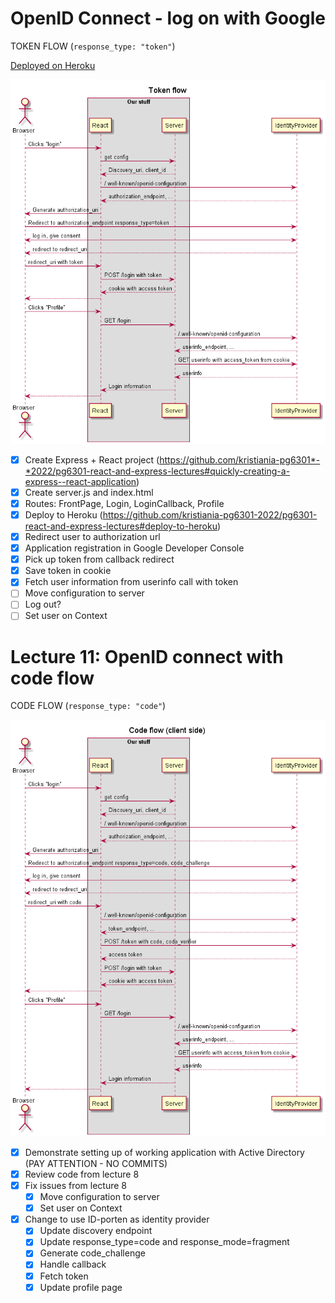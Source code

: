# OpenID Connect - log on with Google

TOKEN FLOW (`response_type: "token"`)

[Deployed on Heroku](https://pg6301-8.herokuapp.com)

![](docs/token-flow.png)

* [x] Create Express + React project (https://github.com/kristiania-pg6301*-*2022/pg6301-react-and-express-lectures#quickly-creating-a-express--react-application)
* [x] Create server.js and index.html
* [x] Routes: FrontPage, Login, LoginCallback, Profile
* [x] Deploy to Heroku (https://github.com/kristiania-pg6301-2022/pg6301-react-and-express-lectures#deploy-to-heroku)
* [x] Redirect user to authorization url
* [x] Application registration in Google Developer Console
* [x] Pick up token from callback redirect
* [x] Save token in cookie
* [x] Fetch user information from userinfo call with token
* [ ] Move configuration to server
* [ ] Log out?
* [ ] Set user on Context

# Lecture 11: OpenID connect with code flow

CODE FLOW (`response_type: "code"`)

![](docs/code-flow-with-pkce.png)

* [x] Demonstrate setting up of working application with Active Directory (PAY ATTENTION - NO COMMITS)
* [x] Review code from lecture 8
* [x] Fix issues from lecture 8
  * [x] Move configuration to server
  * [x] Set user on Context
* [x] Change to use ID-porten as identity provider
  * [x] Update discovery endpoint
  * [x] Update response_type=code and response_mode=fragment
  * [x] Generate code_challenge
  * [x] Handle callback
  * [x] Fetch token
  * [x] Update profile page
